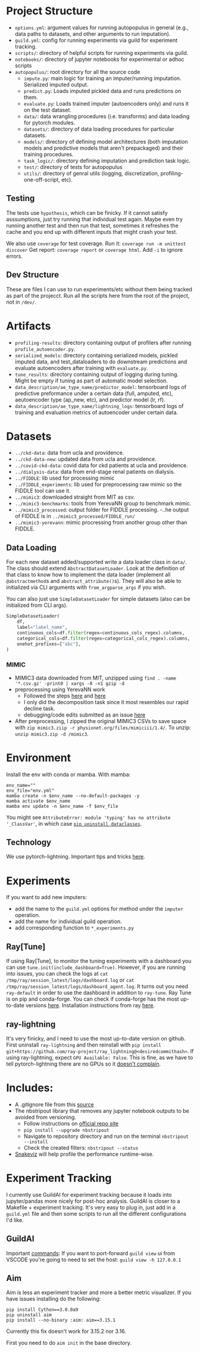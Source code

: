 # Project Structure
- `options.yml`: argument values for running autopopulus in general (e.g., data paths to datasets, and other arguments to run imputation).
- `guild.yml`: config for running experiments via guild for experiment tracking.
- `scripts/`: directory of helpful scripts for running experiments via guild.
- `notebooks/`: directory of jupyter notebooks for experimental or adhoc scripts
- `autopopulus/`: root directory for all the source code
  - `impute.py`: main logic for training an imputer/running imputation. Serialized imputed output.
  - `predict.py`: Loads imputed pickled data and runs predictions on them.
  - `evaluate.py`: Loads trained imputer (autoencoders only) and runs it on the test dataset.
  - `data/`: data wrangling procedures (i.e. transforms) and data loading for pytorch modules.
  - `datasets/`: directory of data loading procedures for particular datasets.
  - `models/`: directory of defining model architectures (both imputation models and predictive models that aren't prepackaged) and their training procedures.
  - `task_logic/`: directory defining imputation and prediction task logic.
  - `test/`: directory of tests for autopopulus
  - `utils/`: directory of genral utils (logging, discretization,  profiling-one-off-script, etc).

## Testing
The tests use `hypothesis`, which can be finicky.
If it cannot satisfy asssumptions, just try running that individual test again.
Maybe even try running another test and then run that test, sometimes it refreshes the cache and you end up with different inputs that might crash your test.

We also use `coverage` for test coverage.
Run it: `coverage run -m unittest discover`
Get report: `coverage report` or `coverage html`. Add `-i` to ignore errors.

## Dev Structure
These are files I can use to run experiments/etc without them being tracked as part of the projecct.
Run all the scripts here from the root of the project, not in `/dev/`. 

# Artifacts
- `profiling-results`: directory containing output of profilers after running `profile_autoencoder.py`.
- `serialized_models`: directory containing serialized models, pickled imputed data, and test_dataloaders to do downstream predictions and evaluate autoencoders after training with `evaluate.py`.
- `tune_results`: directory containing output of logging during tuning. Might be empty if tuning as part of automatic model selection.
- `data_description/ae_type_name/predictor_model`: tensorboard logs of predictive preformance under a certain data (full, amputed, etc), aeutoencoder type (ap_new, etc), and predictor model (lr, rf).
- `data_description/ae_type_name/lightning_logs`: tensorboard logs of training and evaluation metrics of autoencoder under certain data.

# Datasets
- `../ckd-data`: data from ucla and providence.
- `../ckd-data-new`: updated data from ucla and providence.
- `../covid-ckd-data`: covid data for ckd patients at ucla and providence.
- `../dialysis-data`: data from end-stage renal patients on dialysis.
- `../FIDDLE`: lib used for processing mimic
- `../FIDDLE_experiments`: lib used for preprocessing raw mimic so the FIDDLE tool can use it.
- `../mimic3`: downloaded straight from MIT as csv.
- `../mimic3-benchmarks`: tools from YerevaNN group to benchmark mimic.
- `../mimic3_processed`: output folder for FIDDLE processing.
  -..he output of FIDDLE is in `../mimic3_processed/FIDDLE_run/`
- `../mimic3-yerevann`: mimic procressing from another group other than FIDDLE.

## Data Loading
For each new dataset added/supported write a data loader class in `data/`.
The class should extend `AbstractDatasetLoader`. Look at the definition of that class to know how to implement the data loader (implement all `@abstractmethod`s and `abstract_attribute()`s). They will also be able to initialized via CLI arguments with `from_argparse_args` if you wish.

You can also just use `SimpleDatasetLoader` for simple datasets (also can be initialized from CLI args).
```python
SimpleDatasetLoader(
    df,
    label="label_name",
    continuous_cols=df.filter(regex=continuous_cols_regex).columns,
    categorical_cols=df.filter(regex=categorical_cols_regex).columns,
    onehot_prefixes=["abc"],
)
```

### MIMIC
- MIMIC3 data downloaded from MIT, unzipped using `find . -name '*.csv.gz' -print0 | xargs -0 -n1 gzip -d`
- preprocessing using YerevaNN work
  - Followed the steps [here](https://github.com/YerevaNN/mimic3-benchmarks#building-a-benchmark) and [here](https://github.com/YerevaNN/mimic3-benchmarks#train--validation-split)
  - I only did the decomposition task since it most resembles our rapid decline task.
  - debugging/code edits submitted as an issue [here](https://github.com/YerevaNN/mimic3-benchmarks/issues/102)
- After preprocessing, I zipped the original MIMIC3 CSVs to save space with `zip mimic3.ziip -r physionet.org/files/mimiciii/1.4/`. To unzip: `unzip mimic3.zip -d /mimic3`.

# Environment
Install the env with conda or mamba. With mamba:
```shell
env_name=""
env_file="env.yml"
mamba create -n $env_name --no-default-packages -y
mamba activate $env_name
mamba env update -n $env_name -f $env_file
```

You might see `AttributeError: module 'typing' has no attribute '_ClassVar'`, in which case [`pip uninstall dataclasses`](https://github.com/ray-project/tune-sklearn/issues/181#issuecomment-782598003).


## Technology
We use pytorch-lightning. Important tips and tricks [here](https://lightning.ai/docs/pytorch/stable/advanced/speed.html).
# Experiments
If you want to add new imputers:
  - add the name to the `guild.yml` options for method under the `imputer` operation.
  - add the name for individual guild operation.
  - add corresponding function to `*_experiments.py`

## Ray[Tune]
If using Ray[Tune], to monitor the tuning experiments with a dashboard you can use `tune.init(include_dashboard=True)`.
However, if you are running into issues, you can check the logs at `cat /tmp/ray/session_latest/logs/dashboard.log` or `cat /tmp/ray/session_latest/logs/dashboard_agent.log`.
It turns out you need `ray-default` in order to use the dashboard in addition to `ray-tune`.
Ray Tune is on pip and conda-forge. You can check if conda-forge has the most up-to-date versions [here](https://github.com/conda-forge/ray-packages-feedstock).
Installation instructions from ray [here](https://docs.ray.io/en/latest/ray-overview/installation.html#installing-from-conda-forge).

## ray-lightning
It's very finicky, and I need to use the most up-to-date version on github.
First uninstall `ray-lightning` and then reinstall with `pip install git+https://github.com/ray-project/ray_lightning@<desiredcommithash>`.
If using ray-lightning, expect `GPU Available: False`.
This is fine, as we have to tell pytorch-lightning there are no GPUs so it [doesn't complain](https://github.com/ray-project/ray_lightning/issues/64).

# Includes:

- A .gitignore file from this [source](https://raw.githubusercontent.com/github/gitignore/master/Python.gitignore)
- The nbstripout library that removes any jupyter notebook outputs to be avoided from versioning.
  - Follow instructions on [official repo site](https://github.com/kynan/nbstripout)
  - `pip install --upgrade nbstripout`
  - Navigate to repository directory and run on the terminal `nbstripout --install`
  - Check the created filters: `nbstripout --status`
- [Snakeviz](https://jiffyclub.github.io/snakeviz/) will help profile the performance runtime-wise.

# Experiment Tracking
I currently use GuildAI for experiment tracking because it loads into jupyter/pandas more nicely for post-hoc analysis.
GuildAI is closer to a Makefile + experiment tracking.
It's very easy to plug in, just add in a `guild.yml` file and then some scripts to run all the different configurations I'd like.

## GuildAI

Important [commands](https://my.guild.ai/t/commands-cheatsheet/193):
If you want to port-forward `guild view` ui from VSCODE you're going to need to set the host: `guild view -h 127.0.0.1`

## Aim
Aim is less an experiment tracker and more a better metric visualizer.
If you have issues installing do the following:
```shell
pip install Cython==3.0.0a9
pip uninstall aim
pip install --no-binary :aim: aim==3.15.1
```
Currently this fix doesn't work for 3.15.2 nor 3.16.

First you need to do `aim init` in the base directory.